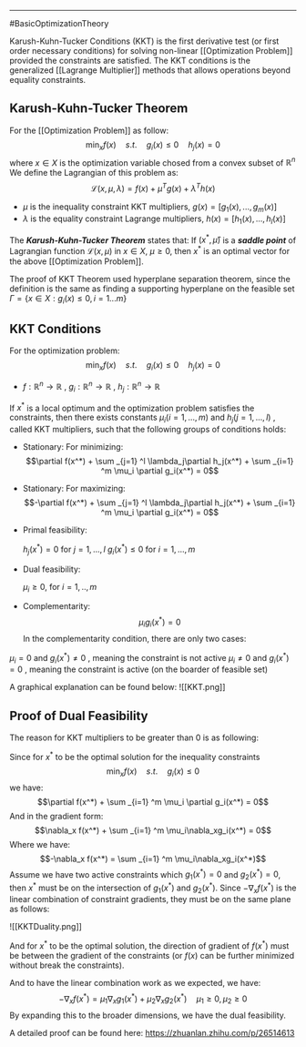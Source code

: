 ----
#BasicOptimizationTheory 

Karush-Kuhn-Tucker Conditions (KKT) is the first derivative test (or first order necessary conditions) for solving non-linear [[Optimization Problem]] provided the constraints are satisfied.  The KKT conditions is the generalized [[Lagrange Multiplier]] methods that allows operations beyond equality constraints. 

## Karush-Kuhn-Tucker Theorem

For the [[Optimization Problem]] as follow:
$$\min _x f(x) \quad s.t. \quad g_i(x) \leq 0 \quad h_j(x) =0$$
where $x \in X$ is the optimization variable chosed from a convex subset of $\mathbb{R}^n$ 
We define the Lagrangian of this problem as:
$$\mathcal{L}(x, \mu,\lambda) = f(x) + \mu^Tg(x) + \lambda^Th(x)$$
- $\mu$ is the inequality constraint KKT multipliers, $g(x) = [g_1(x), ..., g_m(x)]$ 
- $\lambda$ is the equality constraint Lagrange multipliers, $h(x) = [h_1(x),...,h_l(x)]$

The ***Karush-Kuhn-Tucker Theorem*** states that: If $(x^*, \hat{\mu})$ is a ***saddle point*** of Lagrangian function $\mathcal{L}(x, \mu)$ in $x \in X$, $\mu \geq 0$, then $x^*$ is an optimal vector for the above [[Optimization Problem]]. 

The proof of KKT Theorem used hyperplane separation theorem, since the definition is the same as finding a supporting hyperplane on the feasible set $\Gamma = \{x \in X : g_i(x) \leq 0, i=1...m\}$ 

## KKT Conditions

For the optimization problem: 
$$\min _x f(x) \quad s.t. \quad g_i(x) \leq 0 \quad h_j(x) =0$$
- $f : \mathbb{R}^n \rightarrow \mathbb{R}$ , $g_i : \mathbb{R}^n \rightarrow \mathbb{R}$ , $h_j : \mathbb{R}^n \rightarrow \mathbb{R}$   
   
 If $x^*$ is a local optimum and the optimization problem satisfies the constraints, then there exists constants $\mu_i (i=1,...,m)$ and $h_j (j=1,...,l)$ , called KKT multipliers, such that the following groups of conditions holds:

  - Stationary: For minimizing:$$\partial f(x^*) + \sum _{j=1} ^l \lambda_j\partial h_j(x^*) + \sum _{i=1} ^m \mu_i \partial g_i(x^*) = 0$$
  - Stationary: For maximizing:$$-\partial f(x^*) + \sum _{j=1} ^l \lambda_j\partial h_j(x^*) + \sum _{i=1} ^m \mu_i \partial g_i(x^*) = 0$$
  - Primal feasibility: 
 
	$h_j(x^*) = 0$  for $j=1,...,l$
	$g_i(x^*) \leq 0$ for $i = 1,...,m$

- Dual feasibility:

	$\mu_i \geq 0$, for $i = 1,..,m$ 

- Complementarity:
$$ \mu_i g_i (x^*) = 0$$
In the complementarity condition, there are only two cases:

$\mu_i = 0$ and $g_i(x^*) \neq 0$ , meaning the constraint is not active
$\mu_i \neq 0$ and $g_i(x^*) = 0$ , meaning the constraint is active (on the boarder of feasible set) 

A graphical explanation can be found below:
![[KKT.png]]
## Proof of Dual Feasibility

The reason for KKT multipliers to be greater than 0 is as following:

Since for $x^*$ to be the optimal solution for the inequality constraints
$$\min _x f(x) \quad s.t. \quad g_i(x) \leq 0$$
we have:
$$\partial f(x^*)  + \sum _{i=1} ^m \mu_i \partial g_i(x^*) = 0$$
And in the gradient form:
$$\nabla_x f(x^*) + \sum _{i=1} ^m \mu_i\nabla_xg_i(x^*) = 0$$
Where we have:
$$-\nabla_x f(x^*) = \sum _{i=1} ^m \mu_i\nabla_xg_i(x^*)$$
Assume we have two active constraints which $g_1(x^*) = 0$ and $g_2(x^*) = 0$, then $x^*$ must be on the intersection of $g_1(x^*)$ and $g_2(x^*)$. Since  $-\nabla_x f(x^*)$ is the linear combination of constraint gradients, they must be on the same plane as follows:

![[KKTDuality.png]]

And for $x^*$ to be the optimal solution, the direction of gradient of $f(x^*)$ must be between the gradient of the constraints (or $f(x)$ can be further minimized without break the constraints).

And to have the linear combination work as we expected, we have:
$$-\nabla_x f(x^*) = \mu_1\nabla_xg_1(x^*) + \mu_2\nabla_xg_2(x^*)\quad \mu_1 \geq 0, \mu_2 \geq 0$$
By expanding this to the broader dimensions, we have the dual feasibility. 

A detailed proof can be found here:
https://zhuanlan.zhihu.com/p/26514613 